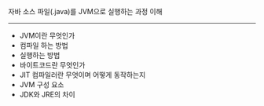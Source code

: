 자바 소스 파일(.java)를 JVM으로 실행하는 과정 이해
<hr>

- JVM이란 무엇인가<br>
- 컴파일 하는 방법<br>
- 실행하는 방법<br>
- 바이트코드란 무엇인가<br>
- JIT 컴파일러란 무엇이며 어떻게 동작하는지<br>
- JVM 구성 요소<br>
- JDK와 JRE의 차이<br>
